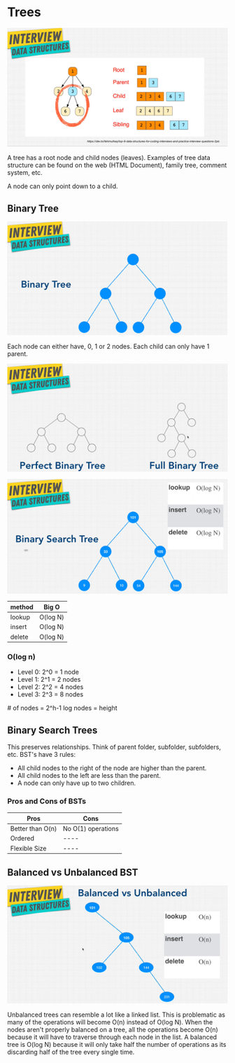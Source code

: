 # Trees

![Tree data structure](./trees.png)

A tree has a root node and child nodes (leaves). Examples of tree data structure can be found on the web (HTML Document), family tree, comment system, etc.

A node can only point down to a child.

## Binary Tree

![Binary Tree](./BinaryTree.png)

Each node can either have, 0, 1 or 2 nodes. Each child can only have 1 parent.

![Binary Tree 2](./BinaryTree2.png)

![Binary Tree 3](./BinaryTree3.png)

| method | Big O    |
| ------ | -------- |
| lookup | O(log N) |
| insert | O(log N) |
| delete | O(log N) |

### O(log n)

- Level 0: 2^0 = 1 node
- Level 1: 2^1 = 2 nodes
- Level 2: 2^2 = 4 nodes
- Level 3: 2^3 = 8 nodes

\# of nodes = 2^h-1
log nodes = height

## Binary Search Trees

This preserves relationships. Think of parent folder, subfolder, subfolders, etc. BST's have 3 rules:

- All child nodes to the right of the node are higher than the parent.
- All child nodes to the left are less than the parent.
- A node can only have up to two children.

### Pros and Cons of BSTs

| Pros             | Cons               |
| ---------------- | ------------------ |
| Better than O(n) | No O(1) operations |
| Ordered          | ----               |
| Flexible Size    | ----               |

## Balanced vs Unbalanced BST

![Unbalanced Tree](./UnbalancedTree.png)

Unbalanced trees can resemble a lot like a linked list. This is problematic as many of the operations will become O(n) instead of O(log N). When the nodes aren't properly balanced on a tree, all the operations become O(n) because it will have to traverse through each node in the list. A balanced tree is O(log N) because it will only take half the number of operations as its discarding half of the tree every single time.
